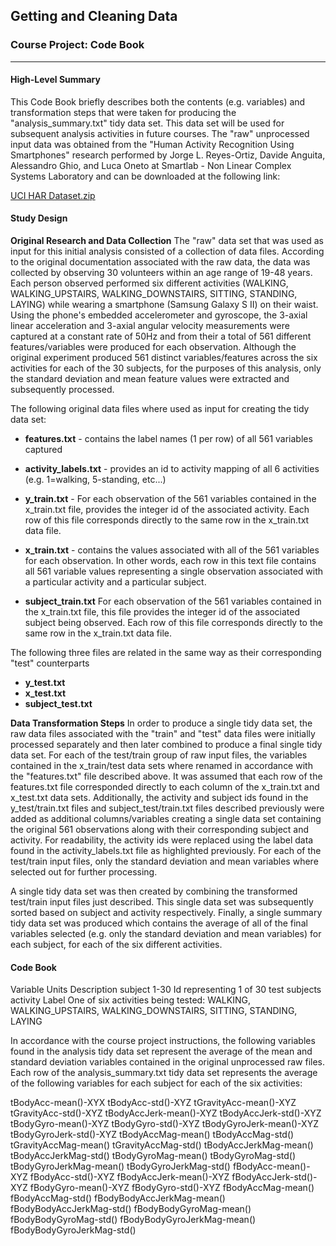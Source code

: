 ## Getting and Cleaning Data
### Course Project: Code Book
---
#### High-Level Summary
This Code Book briefly describes both the contents (e.g. variables) and transformation steps that were taken for producing the "analysis_summary.txt" tidy data set.  This data set will be used for subsequent analysis activities in future courses.  The "raw" unprocessed input data was obtained from the "Human Activity Recognition Using Smartphones" research performed by Jorge L. Reyes-Ortiz, Davide Anguita, Alessandro Ghio, and Luca Oneto at Smartlab - Non Linear Complex Systems Laboratory and can be downloaded at the following link:

[UCI HAR Dataset.zip](https://d396qusza40orc.cloudfront.net/getdata%2Fprojectfiles%2FUCI%20HAR%20Dataset.zip)

#### Study Design
**Original Research and Data Collection**
The "raw" data set that was used as input for this initial analysis consisted of a collection of data files.  According to the original documentation associated with the raw data, the data was collected by observing 30 volunteers within an age range of 19-48 years. Each person observed performed six different activities (WALKING, WALKING_UPSTAIRS, WALKING_DOWNSTAIRS, SITTING, STANDING, LAYING) while wearing a smartphone (Samsung Galaxy S II) on their waist. Using the phone's embedded accelerometer and gyroscope, the 3-axial linear acceleration and 3-axial angular velocity measurements were captured at a constant rate of 50Hz and from their a total of 561 different features/variables were produced for each observation. Although the original experiment produced 561 distinct variables/features across the six activities for each of the 30 subjects, for the purposes of this analysis, only the standard deviation and mean feature values were extracted and subsequently processed.

The following original data files where used as input for creating the tidy data set:

- **features.txt** - contains the label names (1 per row) of all 561 variables captured

- **activity_labels.txt** - provides an id to activity mapping of all 6 activities (e.g. 1=walking, 5-standing, etc...)

- **y_train.txt** - For each observation of the 561 variables contained in the x_train.txt file, provides the integer id of the associated activity. Each row of this file corresponds directly to the same row in the x_train.txt data file. 

- **x_train.txt** - contains the values associated with all of the 561 variables for each observation.  In other words, each row in this text file contains all 561 variable values representing a single observation associated with a particular activity and a particular subject.

- **subject_train.txt** For each observation of the 561 variables contained in the x_train.txt file, this file provides the integer id of the associated subject being observed. Each row of this file corresponds directly to the same row in the x_train.txt data file. 

The following three files are related in the same way as their corresponding "test" counterparts
- **y_test.txt**
- **x_test.txt**
- **subject_test.txt**

**Data Transformation Steps**
In order to produce a single tidy data set, the raw data files associated with the "train" and "test" data files were initially processed separately and then later combined to produce a final single tidy data set.  For each of the test/train group of raw input files, the variables contained in the x_train/test data sets where renamed in accordance with the "features.txt" file described above. It was assumed that each row of the features.txt file corresponded directly to each column of the x_train.txt and x_test.txt data sets.  Additionally, the activity and subject ids found in the y_test/train.txt files and subject_test/train.txt files described previously were added as additional columns/variables creating a single data set containing the original 561 observations along with their corresponding subject and activity. For readability, the activity ids were replaced using the label data found in the activity_labels.txt file as highlighted previously. For each of the test/train input files, only the standard deviation and mean variables where selected out for further processing.

A single tidy data set was then created by combining the transformed test/train input files just described.  This single data set was subsequently sorted based on subject and activity respectively.  Finally, a single summary tidy data set was produced which contains the average of all of the final variables selected (e.g. only the standard deviation and mean variables) for each subject, for each of the six different activities.

#### Code Book
Variable	Units		Description
subject	1-30		Id representing 1 of 30 test subjects
activity	Label		One of six activities being tested: 						WALKING, WALKING_UPSTAIRS, 							WALKING_DOWNSTAIRS, SITTING, STANDING, 					LAYING 	

In accordance with the course project instructions, the following variables found in the analysis tidy data set represent the average of the mean and standard deviation variables contained in the original unprocessed raw files. Each row of the analysis_summary.txt tidy data set represents the average of the following variables for each subject for each of the six activities:

tBodyAcc-mean()-XYX
tBodyAcc-std()-XYZ
tGravityAcc-mean()-XYZ
tGravityAcc-std()-XYZ
tBodyAccJerk-mean()-XYZ
tBodyAccJerk-std()-XYZ
tBodyGyro-mean()-XYZ
tBodyGyro-std()-XYZ
tBodyGyroJerk-mean()-XYZ
tBodyGyroJerk-std()-XYZ
tBodyAccMag-mean()
tBodyAccMag-std()
tGravityAccMag-mean()
tGravityAccMag-std()
tBodyAccJerkMag-mean()
tBodyAccJerkMag-std()
tBodyGyroMag-mean()
tBodyGyroMag-std()
tBodyGyroJerkMag-mean()
tBodyGyroJerkMag-std()
fBodyAcc-mean()-XYZ
fBodyAcc-std()-XYZ
fBodyAccJerk-mean()-XYZ
fBodyAccJerk-std()-XYZ
fBodyGyro-mean()-XYZ
fBodyGyro-std()-XYZ
fBodyAccMag-mean()
fBodyAccMag-std()
fBodyBodyAccJerkMag-mean()
fBodyBodyAccJerkMag-std()
fBodyBodyGyroMag-mean()
fBodyBodyGyroMag-std()
fBodyBodyGyroJerkMag-mean()
fBodyBodyGyroJerkMag-std()